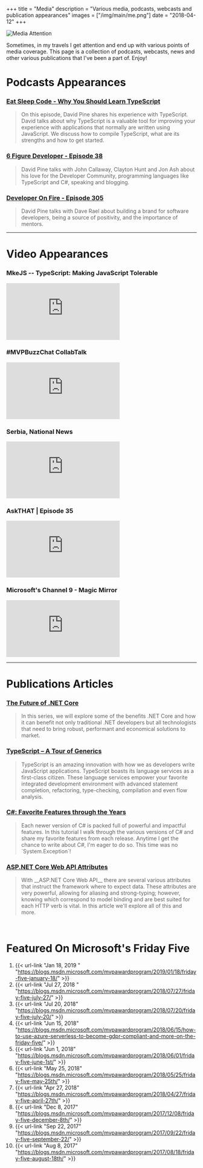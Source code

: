+++
title = "Media"
description = "Various media, podcasts, webcasts and publication appearances"
images = ["/img/main/me.png"]
date = "2018-04-12"
+++

![Media Attention](/img/2018/04/media.jpg)

Sometimes, in my travels I get attention and end up with various points of media coverage. This page is a collection of podcasts, webcasts, news and other various publications that I've been a part of. Enjoy!

# Podcasts <i class="fa fa-podcast" aria-hidden="true"></i> Appearances

### <a href="https://soundcloud.com/esc-podcast/why-you-should-learn-typescript" target="_blank">Eat Sleep Code - Why You Should Learn TypeScript <i class="fa fa-external-link-square" aria-hidden="true"></i></a>

> <p> On this episode, David Pine shares his experience with TypeScript. David talks about why TypeScript is a valuable tool for improving your experience with applications that normally are written using JavaScript. We discuss how to compile TypeScript, what are its strengths and how to get started.

### <a href="https://6figuredev.com/podcast/episode-038-developer-community-with-david-pine/" target="_blank">6 Figure Developer - Episode 38 <i class="fa fa-external-link-square" aria-hidden="true"></i></a>

> <p> David Pine talks with John Callaway, Clayton Hunt and Jon Ash about his love for the Developer Community, programming languages like TypeScript and C#, speaking and blogging.

### <a href="http://developeronfire.com/podcast/episode-305-david-pine-positive-brand" target="_blank">Developer On Fire - Episode 305 <i class="fa fa-external-link-square" aria-hidden="true"></i></a>

> <p> David Pine talks with Dave Rael about building a brand for software developers, being a source of positivity, and the importance of mentors.

<hr/>

# Video <i class="fa fa-video-camera" aria-hidden="true"></i> Appearances

### MkeJS -- TypeScript: Making JavaScript Tolerable

<div class="iframe_container">
    <iframe src="https://www.youtube.com/embed/L7IY9vKO2Bw" frameborder="0" allowfullscreen></iframe>
</div>

### #MVPBuzzChat CollabTalk

<div class="iframe_container">
    <iframe src="https://www.youtube.com/embed/UEajhQHBa3Y" frameborder="0" allowfullscreen></iframe>
</div>

### Serbia, National News

<div class="iframe_container">
    <iframe src="https://www.youtube.com/embed/5jCy7oHbDaE" frameborder="0" allowfullscreen></iframe>
</div>

### AskTHAT | Episode 35

<div class="iframe_container">
    <iframe src="https://www.youtube.com/embed/MjS_lVg0G8E" frameborder="0" allowfullscreen></iframe>
</div>

### Microsoft's Channel 9 - Magic Mirror
<div class="iframe_container">
    <iframe src="https://www.youtube.com/embed/VW7b0WU_UDM" frameborder="0" allowfullscreen></iframe>
</div>

<hr/>

# Publications <i class="fa fa-file-text-o" aria-hidden="true"></i> Articles

### <a href="https://www.infoq.com/articles/future-of-net-core" target="_blank">The Future of .NET Core <i class="fa fa-external-link-square" aria-hidden="true"></i></a>

> <p> In this series, we will explore some of the benefits .NET Core and how it can benefit not only traditional .NET developers but all technologists that need to bring robust, performant and economical solutions to market.

### <a href="http://www.dotnetcurry.com/typescript/1439/typescript-generics" target="_blank">TypeScript – A Tour of Generics <i class="fa fa-external-link-square" aria-hidden="true"></i></a>

> <p> TypeScript is an amazing innovation with how we as developers write JavaScript applications. TypeScript boasts its language services as a first-class citizen. These language services empower your favorite integrated development environment with advanced statement completion, refactoring, type-checking, compilation and even flow analysis.

### <a href="http://www.dotnetcurry.com/csharp/1411/csharp-favorite-features" target="_blank">C#: Favorite Features through the Years <i class="fa fa-external-link-square" aria-hidden="true"></i></a>

> <p> Each newer version of C# is packed full of powerful and impactful features. In this tutorial I walk through the various versions of C# and share my favorite features from each release. Anytime I get the chance to write about C#, I'm eager to do so. This time was no `System.Exception`!

### <a href="http://www.dotnetcurry.com/aspnet/1390/aspnet-core-web-api-attributes" target="_blank">ASP.NET Core Web API Attributes <i class="fa fa-external-link-square" aria-hidden="true"></i></a>

> <p> With __ASP.NET Core Web API__ there are several various attributes that instruct the framework where to expect data. These attributes are very powerful, allowing for aliasing and strong-typing; however, knowing which correspond to model binding and are best suited for each HTTP verb is vital. In this article we'll explore all of this and more.

<br/>

# Featured On Microsoft's Friday Five

 1. {{< url-link "Jan 18, 2019 " "https://blogs.msdn.microsoft.com/mvpawardprogram/2019/01/18/friday-five-january-18/" >}} <i class="fa fa-external-link" aria-hidden="true"></i>
 1. {{< url-link "Jul 27, 2018 " "https://blogs.msdn.microsoft.com/mvpawardprogram/2018/07/27/friday-five-july-27/" >}} <i class="fa fa-external-link" aria-hidden="true"></i>
 1. {{< url-link "Jul 20, 2018" "https://blogs.msdn.microsoft.com/mvpawardprogram/2018/07/20/friday-five-july-20/" >}} <i class="fa fa-external-link" aria-hidden="true"></i>
 1. {{< url-link "Jun 15, 2018" "https://blogs.msdn.microsoft.com/mvpawardprogram/2018/06/15/how-to-use-azure-serverless-to-become-gdpr-compliant-and-more-on-the-friday-five/" >}} <i class="fa fa-external-link" aria-hidden="true"></i>
 1. {{< url-link "Jun 1, 2018" "https://blogs.msdn.microsoft.com/mvpawardprogram/2018/06/01/friday-five-june-1st/" >}} <i class="fa fa-external-link" aria-hidden="true"></i>
 1. {{< url-link "May 25, 2018" "https://blogs.msdn.microsoft.com/mvpawardprogram/2018/05/25/friday-five-may-25th/" >}} <i class="fa fa-external-link" aria-hidden="true"></i>
 1. {{< url-link "Apr 27, 2018" "https://blogs.msdn.microsoft.com/mvpawardprogram/2018/04/27/friday-five-april-27th/" >}} <i class="fa fa-external-link" aria-hidden="true"></i>
 1. {{< url-link "Dec 8, 2017" "https://blogs.msdn.microsoft.com/mvpawardprogram/2017/12/08/friday-five-december-8th/" >}} <i class="fa fa-external-link" aria-hidden="true"></i>
 1. {{< url-link "Sep 22, 2017" "https://blogs.msdn.microsoft.com/mvpawardprogram/2017/09/22/friday-five-september-22/" >}} <i class="fa fa-external-link" aria-hidden="true"></i>
 1. {{< url-link "Aug 8, 2017" "https://blogs.msdn.microsoft.com/mvpawardprogram/2017/08/18/friday-five-august-18th/" >}} <i class="fa fa-external-link" aria-hidden="true"></i>